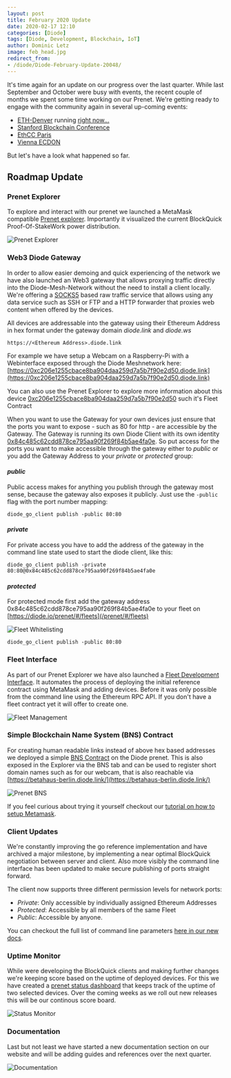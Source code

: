```yaml
---
layout: post
title: February 2020 Update
date: 2020-02-17 12:10
categories: [Diode]
tags: [Diode, Development, Blockchain, IoT]
author: Dominic Letz
image: feb_head.jpg
redirect_from:
- /diode/Diode-February-Update-20048/
---
```


It's time again for an update on our progress over the last quarter. While last September and October were busy with events, the recent couple of months we spent some time working on our Prenet. We're getting ready to engage with the community again in several up-coming events:
* [ETH-Denver](https://www.ethdenver.com/) running [right now...](https://twitter.com/diode_chain/status/1228155750846873600)
* [Stanford Blockchain Conference](https://cbr.stanford.edu/sbc20/)
* [EthCC Paris](https://ethcc.io/)
* [Vienna ECDON](https://edcon.io/) 

But let's have a look what happened so far. 

## Roadmap Update

### Prenet Explorer

To explore and interact with our prenet we launched a MetaMask compatible [Prenet explorer](/prenet/#/). Importantly it visualized the current BlockQuick Proof-Of-StakeWork power distribution. 

![Prenet Explorer](../assets/img/blog/feb_prenet.png)

### Web3 Diode Gateway

In order to allow easier demoing and quick experiencing of the network we have also launched an Web3 gateway that allows proxying traffic directly into the Diode-Mesh-Network without the need to install a client locally. We're offering a [SOCKS5](https://en.wikipedia.org/wiki/SOCKS#SOCKS5) based raw traffic service that allows using any data service such as SSH or FTP and a HTTP forwarder that proxies web content when offered by the devices.

All devices are addressable into the gateway using their Ethereum Address in hex format under the gateway domain _diode.link_ and _diode.ws_

```
https://<Ethereum Address>.diode.link
```

For example we have setup a Webcam on a Raspberry-Pi with a Webinterface exposed through the Diode Meshnetwork here: [https://0xc206e1255cbace8ba904daa259d7a5b7f90e2d50.diode.link](https://0xc206e1255cbace8ba904daa259d7a5b7f90e2d50.diode.link)

You can also use the Prenet Explorer to explore more information about this device [0xc206e1255cbace8ba904daa259d7a5b7f90e2d50](/prenet/#/address/0xc206e1255cbace8ba904daa259d7a5b7f90e2d50) such it's Fleet Contract 

When you want to use the Gateway for your own devices just ensure that the ports you want to expose - such as 80 for http - are accessible by the Gateway. The Gateway is running its own Diode Client with its own identity [0x84c485c62cdd878ce795aa90f269f84b5ae4fa0e](/prenet/#/address/0x84c485c62cdd878ce795aa90f269f84b5ae4fa0e). So put access for the ports you want to make accessible through the gateway either to _public_ or you add the Gateway Address to your _private_ or _protected_ group:

#### _public_

Public access makes for anything you publish through the gateway most sense, because the gateway also exposes it publicly. Just use the `-public` flag with the port number mapping:
```
diode_go_client publish -public 80:80
```

#### _private_

For private access you have to add the address of the gateway in the command line state used to start the diode client, like this:

```
diode_go_client publish -private 80:80@0x84c485c62cdd878ce795aa90f269f84b5ae4fa0e
```

#### _protected_

For protected mode first add the gateway address 0x84c485c62cdd878ce795aa90f269f84b5ae4fa0e to your fleet on [https://diode.io/prenet/#/fleets](/prenet/#/fleets)

![Fleet Whitelisting](../assets/img/blog/feb_fleet.png)

```
diode_go_client publish -public 80:80
```

### Fleet Interface 

As part of our Prenet Explorer we have also launched a [Fleet Development Interface](/prenet/#/fleets). It automates the process of deploying the initial reference contract using MetaMask and adding devices. Before it was only possible from the command line using the Ethereum RPC API. If you don't have a fleet contract yet it will offer to create one. 

![Fleet Management](../assets/img/blog/feb_fleet2.png)

### Simple Blockchain Name System (BNS) Contract

For creating human readable links instead of above hex based addresses we deployed a simple [BNS Contract](https://github.com/diodechain/diode_contract/blob/master/contracts/DNS.sol) on the Diode prenet. This is also exposed in the Explorer via the BNS tab and can be used to register short domain names such as for our webcam, that is also reachable via [https://betahaus-berlin.diode.link/](https://betahaus-berlin.diode.link/) 

![Prenet BNS](../assets/img/blog/feb_dns.png)

If you feel curious about trying it yourself checkout our [tutorial on how to setup Metamask](https://support.diode.io/article/uec3mloh9z-metamask).

### Client Updates

We're constantly improving the go reference implementation and have archived a major milestone, by implementing a near optimal BlockQuick negotiation between server and client. Also more visibly the command line interface has been updated to make secure publishing of ports straight forward.

The client now supports three different permission levels for network ports:

* _Private_: Only accessible by individually assigned Ethereum Addresses
* _Protected_: Accessible by all members of the same Fleet
* _Public_: Accessible by anyone.

You can checkout the full list of command line parameters [here in our new docs](https://support.diode.io/article/josr6wwh5e-go-client-commands).

### Uptime Monitor

While were developing the BlockQuick clients and making further changes we're keeping score based on the uptime of deployed devices. For this we have created a [prenet status dashboard](/status/) that keeps track of the uptime of two selected devices. Over the coming weeks as we roll out new releases this will be our continous score board.

![](../assets/img/blog/feb_status.png "Status Monitor")

### Documentation

Last but not least we have started a new documentation section on our website and will be adding guides and references over the next quarter.

![](../assets/img/blog/feb_docs.png "Documentation")

